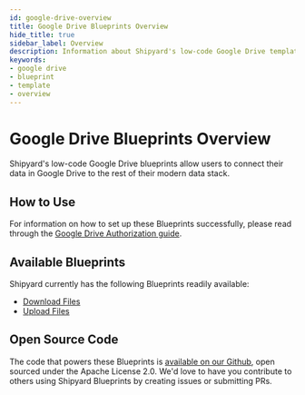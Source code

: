 ```yaml
---
id: google-drive-overview
title: Google Drive Blueprints Overview
hide_title: true
sidebar_label: Overview
description: Information about Shipyard's low-code Google Drive templates.
keywords:
- google drive
- blueprint
- template
- overview
---
```


# Google Drive Blueprints Overview

Shipyard's low-code Google Drive blueprints allow users to connect their data in Google Drive to the rest of their modern data stack.

## How to Use
For information on how to set up these Blueprints successfully, please read through the [Google Drive Authorization guide](google-drive-authorization.md).

## Available Blueprints
Shipyard currently has the following Blueprints readily available: 
- [Download Files](google-drive-download-files.md)
- [Upload Files](google-drive-upload-files.md)

## Open Source Code
The code that powers these Blueprints is [available on our Github](https://www.shipyardapp.com/docs/blueprint-library/google-drive), open sourced under the Apache License 2.0. We'd love to have you contribute to others using Shipyard Blueprints by creating issues or submitting PRs.

